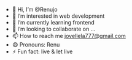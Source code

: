 - 👋 Hi, I’m @Renujo
- 👀 I’m interested in web development
- 🌱 I’m currently learning frontend
- 💞️ I’m looking to collaborate on ...
- 📫 How to reach me jovellela777@gmail.com
- 😄 Pronouns: Renu
- ⚡ Fun fact: live & let live

<!---
Renujo/Renujo is a ✨ special ✨ repository because its `README.md` (this file) appears on your GitHub profile.
You can click the Preview link to take a look at your changes.
--->
